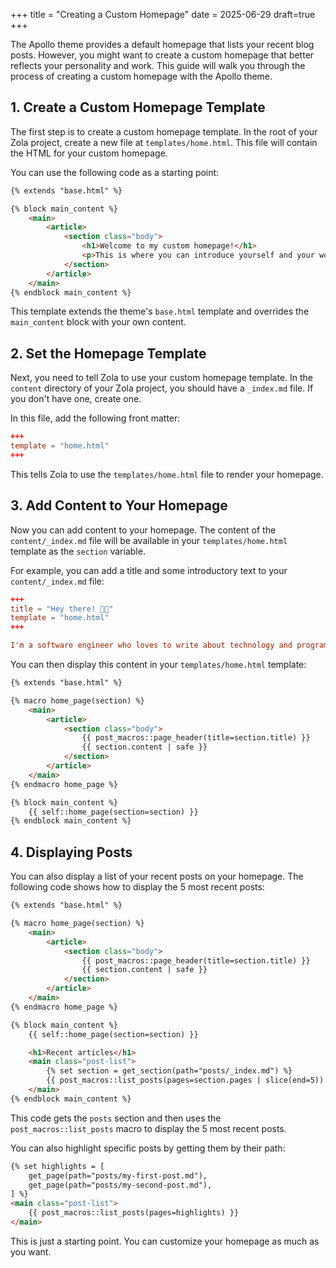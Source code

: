 +++
title = "Creating a Custom Homepage"
date = 2025-06-29
draft=true
+++

The Apollo theme provides a default homepage that lists your recent blog posts. However, you might want to create a custom homepage that better reflects your personality and work. This guide will walk you through the process of creating a custom homepage with the Apollo theme.

## 1. Create a Custom Homepage Template

The first step is to create a custom homepage template. In the root of your Zola project, create a new file at `templates/home.html`. This file will contain the HTML for your custom homepage.

You can use the following code as a starting point:

```html
{% extends "base.html" %}

{% block main_content %}
    <main>
        <article>
            <section class="body">
                <h1>Welcome to my custom homepage!</h1>
                <p>This is where you can introduce yourself and your work.</p>
            </section>
        </article>
    </main>
{% endblock main_content %}
```

This template extends the theme's `base.html` template and overrides the `main_content` block with your own content.

## 2. Set the Homepage Template

Next, you need to tell Zola to use your custom homepage template. In the `content` directory of your Zola project, you should have a `_index.md` file. If you don't have one, create one.

In this file, add the following front matter:

```toml
+++
template = "home.html"
+++
```

This tells Zola to use the `templates/home.html` file to render your homepage.

## 3. Add Content to Your Homepage

Now you can add content to your homepage. The content of the `content/_index.md` file will be available in your `templates/home.html` template as the `section` variable.

For example, you can add a title and some introductory text to your `content/_index.md` file:

```toml
+++
title = "Hey there! 👋🏼"
template = "home.html"
+++

I'm a software engineer who loves to write about technology and programming.
```

You can then display this content in your `templates/home.html` template:

```html
{% extends "base.html" %}

{% macro home_page(section) %}
    <main>
        <article>
            <section class="body">
                {{ post_macros::page_header(title=section.title) }}
                {{ section.content | safe }}
            </section>
        </article>
    </main>
{% endmacro home_page %}

{% block main_content %}
    {{ self::home_page(section=section) }}
{% endblock main_content %}
```

## 4. Displaying Posts

You can also display a list of your recent posts on your homepage. The following code shows how to display the 5 most recent posts:

```html
{% extends "base.html" %}

{% macro home_page(section) %}
    <main>
        <article>
            <section class="body">
                {{ post_macros::page_header(title=section.title) }}
                {{ section.content | safe }}
            </section>
        </article>
    </main>
{% endmacro home_page %}

{% block main_content %}
    {{ self::home_page(section=section) }}

    <h1>Recent articles</h1>
    <main class="post-list">
        {% set section = get_section(path="posts/_index.md") %}
        {{ post_macros::list_posts(pages=section.pages | slice(end=5)) }}
    </main>
{% endblock main_content %}
```

This code gets the `posts` section and then uses the `post_macros::list_posts` macro to display the 5 most recent posts.

You can also highlight specific posts by getting them by their path:

```html
{% set highlights = [
    get_page(path="posts/my-first-post.md"),
    get_page(path="posts/my-second-post.md"),
] %}
<main class="post-list">
    {{ post_macros::list_posts(pages=highlights) }}
</main>
```

This is just a starting point. You can customize your homepage as much as you want.
